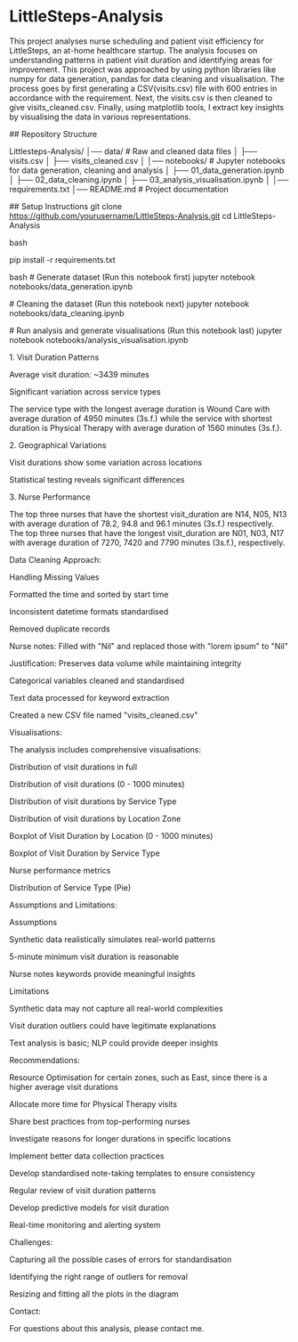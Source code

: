 # LittleSteps-Analysis
This project analyses nurse scheduling and patient visit efficiency for LittleSteps, an at-home healthcare startup. The analysis focuses on understanding patterns in patient visit duration and identifying areas for improvement. This project was approached by using python libraries like numpy for data generation, pandas for data cleaning and visualisation. The process goes by first generating a CSV(visits.csv) file with 600 entries in accordance with the requirement. Next, the visits.csv is then cleaned to give visits_cleaned.csv. Finally, using matplotlib tools, I extract key insights by visualising the data in various representations. 

\## Repository Structure

Littlesteps-Analysis/
│── data/ # Raw and cleaned data files
│   ├── visits.csv
│   ├── visits_cleaned.csv
│
│── notebooks/ # Jupyter notebooks for data generation, cleaning and analysis
│   ├── 01_data_generation.ipynb
│   ├── 02_data_cleaning.ipynb
│   ├── 03_analysis_visualisation.ipynb
│
│── requirements.txt
│── README.md # Project documentation

\## Setup Instructions
git clone https://github.com/yourusername/LittleSteps-Analysis.git
cd LittleSteps-Analysis

bash

pip install -r requirements.txt

bash
\# Generate dataset (Run this notebook first)
jupyter notebook notebooks/data_generation.ipynb

\# Cleaning the dataset (Run this notebook next)
jupyter notebook notebooks/data_cleaning.ipynb

\# Run analysis and generate visualisations (Run this notebook last)
jupyter notebook notebooks/analysis_visualisation.ipynb

1\. Visit Duration Patterns

Average visit duration: ~3439 minutes

Significant variation across service types

The service type with the longest average duration is Wound Care with average duration of 4950 minutes (3s.f.) while the service with shortest duration is Physical Therapy with average duration of 1560 minutes (3s.f.).

2\. Geographical Variations

Visit durations show some variation across locations

Statistical testing reveals significant differences

3\. Nurse Performance

The top three nurses that have the shortest visit_duration are N14, N05, N13 with average duration of 78.2, 94.8 and 96.1 minutes (3s.f.) respectively. The top three nurses that have the longest visit_duration are N01, N03, N17 with average duration of 7270, 7420 and 7790 minutes (3s.f.), respectively.


Data Cleaning Approach:

Handling Missing Values

Formatted the time and sorted by start time

Inconsistent datetime formats standardised

Removed duplicate records

Nurse notes: Filled with "Nil" and replaced those with "lorem ipsum" to "Nil"

Justification: Preserves data volume while maintaining integrity

Categorical variables cleaned and standardised

Text data processed for keyword extraction

Created a new CSV file named "visits_cleaned.csv"


Visualisations:

The analysis includes comprehensive visualisations:

Distribution of visit durations in full

Distribution of visit durations (0 - 1000 minutes)

Distribution of visit durations by Service Type

Distribution of visit durations by Location Zone

Boxplot of Visit Duration by Location (0 - 1000 minutes)

Boxplot of Visit Duration by Service Type

Nurse performance metrics

Distribution of Service Type (Pie)


Assumptions and Limitations:

Assumptions

Synthetic data realistically simulates real-world patterns

5-minute minimum visit duration is reasonable

Nurse notes keywords provide meaningful insights

Limitations

Synthetic data may not capture all real-world complexities

Visit duration outliers could have legitimate explanations

Text analysis is basic; NLP could provide deeper insights


Recommendations:

Resource Optimisation for certain zones, such as East, since there is a higher average visit durations

Allocate more time for Physical Therapy visits

Share best practices from top-performing nurses

Investigate reasons for longer durations in specific locations

Implement better data collection practices

Develop standardised note-taking templates to ensure consistency

Regular review of visit duration patterns

Develop predictive models for visit duration

Real-time monitoring and alerting system


Challenges:

Capturing all the possible cases of errors for standardisation

Identifying the right range of outliers for removal

Resizing and fitting all the plots in the diagram


Contact:

For questions about this analysis, please contact me.








